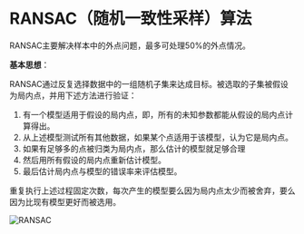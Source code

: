 # RANSAC（随机一致性采样）算法

RANSAC主要解决样本中的外点问题，最多可处理50%的外点情况。

**基本思想**：

RANSAC通过反复选择数据中的一组随机子集来达成目标。被选取的子集被假设为局内点，并用下述方法进行验证：

1. 有一个模型适用于假设的局内点，即，所有的未知参数都能从假设的局内点计算得出。
2. 从上述模型测试所有其他数据，如果某个点适用于该模型，认为它是局内点。
3. 如果有足够多的点被归类为局内点，那么估计的模型就足够合理
4. 然后用所有假设的局内点重新估计模型。
5. 最后估计局内点与模型的错误率来评估模型。

重复执行上述过程固定次数，每次产生的模型要么因为局内点太少而被舍弃，要么因为比现有模型更好而被选用。

![RANSAC](C:\Users\Administrator\Desktop\笔记\image\RANSAC.jpg)

